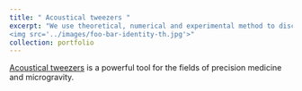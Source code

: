 ```yaml
---
title: " Acoustical tweezers "
excerpt: "We use theoretical, numerical and experimental method to discover/study new physics and applications of acoustical tweezers.<br/>
<img src='../images/foo-bar-identity-th.jpg'>"
collection: portfolio
---
```


[Acoustical tweezers](https://en.wikipedia.org/wiki/Acoustic_tweezers) is a powerful tool for the fields of precision medicine and microgravity. 
